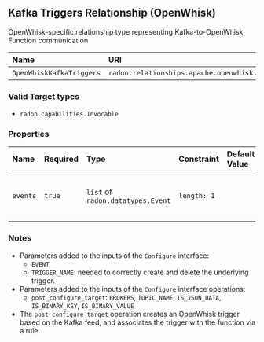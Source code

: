 ## Kafka Triggers Relationship (OpenWhisk)

OpenWhisk-specific relationship type representing Kafka-to-OpenWhisk Function communication

| Name | URI | Version | Derived From |
|:---- |:--- |:------- |:------------ |
| `OpenWhiskKafkaTriggers` | `radon.relationships.apache.openwhisk.OpenWhiskKafkaTriggers` | 1.0.0 | `radon.relationships.Triggers` |

### Valid Target types

* `radon.capabilities.Invocable`

### Properties

| Name | Required | Type | Constraint | Default Value| Description |
|:---- |:-------- |:---- |:---------- |:-----------  |:----------- |
| `events` | `true` | `list` of `radon.datatypes.Event` | `length: 1` |   | A list of events (1 in this case) of type `radon.datatypes.Event` that are conveyed to the target |

### Notes

* Parameters added to the inputs of the `Configure` interface:
    * `EVENT`
    * `TRIGGER_NAME`: needed to correctly create and delete the underlying trigger.
* Parameters added to the inputs of the `Configure` interface operations:
    * `post_configure_target`: `BROKERS`, `TOPIC_NAME`, `IS_JSON_DATA`, `IS_BINARY_KEY`, `IS_BINARY_VALUE`
* The `post_configure_target` operation creates an OpenWhisk trigger based on the Kafka feed, and associates the trigger with the function via a rule.
